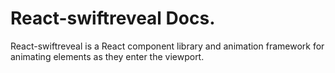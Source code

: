 # React-swiftreveal Docs.

React-swiftreveal is a React component library and animation framework for animating elements as they enter the viewport.